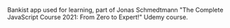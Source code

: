 Bankist app used for learning, part of Jonas Schmedtmann "The Complete JavaScript Course 2021: From Zero to Expert!" Udemy course.
